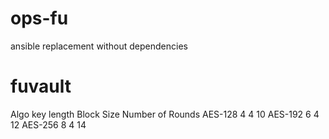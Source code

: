 # ops-fu
 ansible replacement without dependencies


 # fuvault

 Algo	key length	Block Size	Number of Rounds
AES-128	4	        4	        10
AES-192	6	        4	        12
AES-256	8	        4	        14
